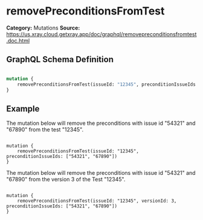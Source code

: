 # removePreconditionsFromTest

**Category:** Mutations
**Source:** https://us.xray.cloud.getxray.app/doc/graphql/removepreconditionsfromtest.doc.html

## GraphQL Schema Definition

```graphql

mutation {
    removePreconditionsFromTest(issueId: "12345", preconditionIssueIds: ["54321", "67890"])
}

```

## Example

The mutation below will remove the preconditions with issue id "54321" and "67890" from the test "12345".

```

mutation {
    removePreconditionsFromTest(issueId: "12345", preconditionIssueIds: ["54321", "67890"])
}

```

The mutation below will remove the preconditions with issue id "54321" and "67890" from the version 3 of the Test "12345".

```

mutation {
    removePreconditionsFromTest(issueId: "12345", versionId: 3, preconditionIssueIds: ["54321", "67890"])
}

```